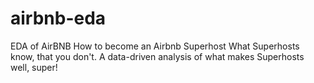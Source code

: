 # airbnb-eda
EDA of AirBNB
How to become an Airbnb Superhost
What Superhosts know, that you don't. A data-driven analysis of what makes Superhosts well, super!
